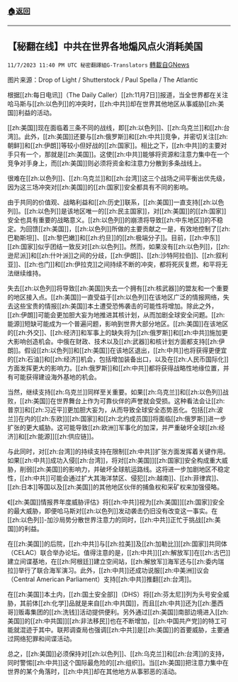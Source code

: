 ###  [:house:返回](README.md)
---


## 【秘翻在线】中共在世界各地煽风点火消耗美国
`11/7/2023 11:40 PM UTC 秘密翻譯組G-Translators` [轉載自GNews](https://gnews.org/articles/1939170)

图片来源：Drop of Light / Shutterstock / Paul Spella / The Atlantic

根据[[zh:每日电讯]]（The Daily Caller）[[zh:11月7日]]报道，当全世界都在关注哈马斯与[[zh:以色列]]的冲突时，[[zh:中共]]却在世界其他地区从事威胁[[zh:美国]]利益的活动。

[[zh:美国]]现在面临着三条不同的战线，即[[zh:以色列]]、[[zh:乌克兰]]和[[zh:台湾]]。此外，[[zh:美国]]还要与[[zh:俄罗斯]]和[[zh:中共]]竞争，并密切关注[[zh:朝鲜]]和[[zh:伊朗]]等较小但好战的[[zh:国家]]。相比之下，[[zh:中共]]的主要对手只有一个，那就是[[zh:美国]]。这使[[zh:中共]]能够将资源和注意力集中在一个竞争对手身上，而[[zh:美国]]则必须将资金和注意力分散到多条战线上。

很难在[[zh:以色列]]、[[zh:乌克兰]]和[[zh:台湾]]这三个战场之间平衡出优先级，因为这三场冲突对[[zh:美国]]的[[zh:国家]]安全都具有不同的影响。

由于共同的价值观、战略利益和[[zh:历史]]联系，[[zh:美国]]一直支持[[zh:以色列]]。[[zh:以色列]]是该地区唯一的[[zh:民主国家]]，对[[zh:美国]]的[[zh:国家]]安全也具有重要的战略意义。[[zh:以色列]]的崩溃将导致[[zh:中东地区]]的不稳定。为回馈[[zh:美国]]，[[zh:以色列]]所做的主要贡献之一是，有效地控制了[[zh:巴勒斯坦]]、[[zh:黎巴嫩]]和[[zh:约旦]]的[[zh:极端分子]]。目前，[[zh:中东]][[zh:国家]]似乎团结一致反对[[zh:以色列]]。然而，如果没有[[zh:以色列]]，[[zh:逊尼派]]和[[zh:什叶派]]之间的分歧，[[zh:伊朗]]、[[zh:沙特阿拉伯]]、[[zh:叙利亚]]、[[zh:也门]]和[[zh:伊拉克]]之间持续不断的冲突，都将死灰复燃，和平将无法继续维持。

失去[[zh:以色列]]将导致[[zh:美国]]失去一个拥有[[zh:核武器]]的盟友和一个重要的地区接入点。[[zh:美国]]一直受益于[[zh:以色列]]在该地区广泛的情报网络，失去这些宝贵的情报[[zh:美国]]本土遭受恐怖袭击的可能性将增加。除此之外，[[zh:伊朗]]可能会更加胆大妄为地推进其核计划，从而加剧全球安全问题。[[zh:能源]]短缺可能成为一个普遍问题，影响到世界大部分地区。[[zh:美国]]在该地区的[[zh:外交]]、[[zh:经济]]和军事上的缺失将为[[zh:俄罗斯]]和[[zh:中共]]施加更大影响创造机会。中俄在财政、技术以及[[zh:武器]]和核计划方面都支持[[zh:伊朗]]。假设[[zh:以色列]]和[[zh:美国]]在该地区退出，[[zh:中共]]也将获得更便宜的[[zh:石油]]和[[zh:经济]]机会，包括增加装备出口，以及在[[zh:人民币国际化]]方面发挥更大的影响力。[[zh:俄罗斯]]和[[zh:中共]]都将获得战略性地缘位置，并有可能获得建设海外基地的机会。

当然，继续支持[[zh:乌克兰]]同样至关重要。如果[[zh:乌克兰]]和[[zh:以色列]]战败，[[zh:美国]]在世界舞台上作为可靠伙伴的声誉就会受损。这种看法会让[[zh:普京]]和[[zh:习近平]]更加胆大妄为，从而导致全球安全态势恶化。包括[[zh:波兰]]在内的[[zh:东欧]][[zh:国家]]和[[zh:北约成员国]]将面临[[zh:俄罗斯]]进一步扩张的更大威胁。这可能导致[[zh:欧洲]]军事化的加深，并严重破坏全球[[zh:经济]]和[[zh:能源]][[zh:供应链]]。

与此同时，对[[zh:台湾]]的持续支持在限制[[zh:中共]]扩张方面发挥着关键作用。如果[[zh:中共]]成功入侵[[zh:台湾]]，将对[[zh:美国]][[zh:国家]]安全构成重大威胁，削弱[[zh:美国]]的影响力，并破坏全球航运路线。这将进一步加剧地区不稳定性，[[zh:中共]]可能会通过扩大其海洋禁区、侵犯[[zh:越南]]、[[zh:菲律宾]]、[[zh:日本]]等国以及[[zh:美国]]的其他地区伙伴的捕鱼权和采矿权来加强侵略。

《[[zh:美国]]情报界年度威胁评估》将[[zh:中共]]视为[[zh:美国]][[zh:国家]]安全的最大威胁，即便哈马斯对[[zh:以色列]]发动袭击仍旧没有改变这一事实。在[[zh:以色列]]\-加沙局势分散世界注意力的同时，[[zh:中共]]正忙于挑战[[zh:美国]]的利益。

在[[zh:美国]]的后院，[[zh:中共]]与[[zh:拉美]]及[[zh:加勒比]][[zh:国家]]共同体（CELAC）联合举办论坛。值得注意的是，[[zh:中共]][[zh:解放军]]在[[zh:古巴]]建立间谍基地，在[[zh:阿根廷]]建立空间站，[[zh:解放军]]海军还与[[zh:委内瑞拉]]举行了联合海军演习。此外，[[zh:中共]]还成功说服[[zh:中美洲]]议会（Central American Parliament）支持[[zh:中共]]推翻[[zh:台湾]]。

在[[zh:美国]]本土内，[[zh:国土安全部]]（DHS）将[[zh:芬太尼]]列为头号安全威胁，其前体[[zh:化学]]品就是来自[[zh:中共国]]，而且[[zh:中共]]还为[[zh:墨西哥]]贩毒集团的[[zh:洗钱]]活动提供便利。另外通过[[zh:美国]]南部边境进入[[zh:美国]]的[[zh:中共国]][[zh:非法移民]]也在不断增加，[[zh:中国共产党]]的特工可能就混迹于其中。联邦调查局也强调[[zh:中共]]是[[zh:美国]]的首要威胁，主要通过网络犯罪和间谍活动。

总之，[[zh:美国]]必须保持对[[zh:以色列]]、[[zh:乌克兰]]和[[zh:台湾]]的支持，同时警惕[[zh:中共]]这个国际最危险的[[zh:组织]]。当[[zh:美国]]把注意力集中在世界的某个角落时，[[zh:中共]]却在其他地方从事邪恶的活动。
